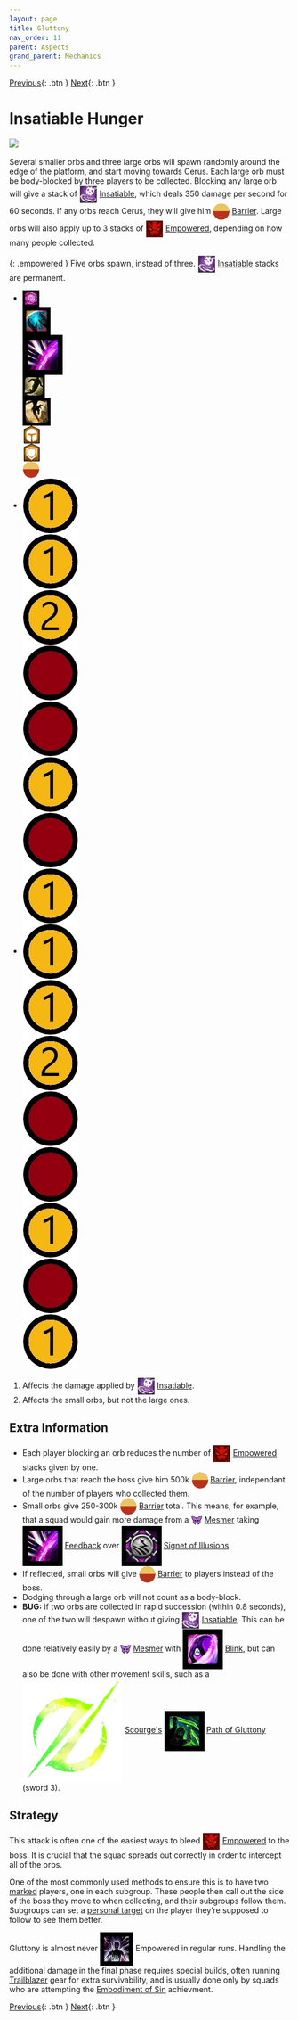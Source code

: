 ```yaml
---
layout: page
title: Gluttony
nav_order: 11
parent: Aspects
grand_parent: Mechanics
---
```


[Previous](malice.html){: .btn } [Next](despair.html){: .btn }

# Insatiable Hunger

<img class="attack_gif" src="../../images/mechanics/gluttony.gif">

Several smaller orbs and three large orbs will spawn randomly around the edge of the platform, and start moving towards Cerus. Each large orb must be body-blocked by three players to be collected. Blocking any large orb will give a stack of <img class="inline" src="../../images/icons/insatiable.png" valign="middle"> [Insatiable](https://wiki.guildwars2.com/wiki/Insatiable), which deals 350 damage per second for 60 seconds. If any orbs reach Cerus, they will give him <img class="inline" src="../../images/icons/barrier.webp" valign="middle"> [Barrier](https://wiki.guildwars2.com/wiki/Barrier). Large orbs will also apply up to 3 stacks of <img class="inline" src="../../images/icons/empowered.webp" valign="middle"> [Empowered], depending on how many people collected.

{: .empowered }
Five orbs spawn, instead of three. <img class="inline" src="../../images/icons/insatiable.png" valign="middle"> [Insatiable](https://wiki.guildwars2.com/wiki/Insatiable) stacks are permanent.

<div>
  <ul class="mechtable">
    <li class="table-header">
      <div class="col">
        <img class="table-img" src="../../images/icons/distort.png" valign="middle">
      </div>
      <div class="col">
        <img class="table-img"  src="../../images/icons/nodmg.png" valign="middle">
      </div>
      <div class="col">
        <img class="table-img"  src="../../images/icons/reflect.png" valign="middle">
      </div>
      <div class="col">
        <img class="table-img"  src="../../images/icons/dodge.png" valign="middle">
      </div>
      <div class="col">
        <img class="table-img"  src="../../images/icons/jump.webp" valign="middle">
      </div>
      <div class="col">
        <img class="table-img"  src="../../images/icons/prot.png" valign="middle">
      </div>
      <div class="col">
        <img class="table-img"  src="../../images/icons/block.png" valign="middle">
      </div>
      <div class="col">
        <img class="table-img"  src="../../images/icons/barrier.webp" valign="middle">
      </div>
    </li>
    <li class="table-row">
      <div class="col">
        <img class="table-img"  src="../../images/icons/kinda1.webp" valign="middle">
      </div>
      <div class="col">
        <img class="table-img"  src="../../images/icons/kinda1.webp" valign="middle">
      </div>
      <div class="col">
        <img class="table-img"  src="../../images/icons/kinda2.webp" valign="middle">
      </div>
      <div class="col">
        <img class="table-img"  src="../../images/icons/notok.webp" valign="middle">
      </div>
      <div class="col">
        <img class="table-img"  src="../../images/icons/notok.webp" valign="middle">
      </div>
      <div class="col">
        <img class="table-img"  src="../../images/icons/kinda1.webp" valign="middle">
      </div>
      <div class="col">
        <img class="table-img"  src="../../images/icons/notok.webp" valign="middle">
      </div>
      <div class="col">
        <img class="table-img"  src="../../images/icons/kinda1.webp" valign="middle">
      </div>
    </li>
    <li class="table-row">
      <div class="col">
        <img class="table-img"  src="../../images/icons/kinda1.webp" valign="middle">
      </div>
      <div class="col">
        <img class="table-img"  src="../../images/icons/kinda1.webp" valign="middle">
      </div>
      <div class="col">
        <img class="table-img"  src="../../images/icons/kinda2.webp" valign="middle">
      </div>
      <div class="col">
        <img class="table-img"  src="../../images/icons/notok.webp" valign="middle">
      </div>
      <div class="col">
        <img class="table-img"  src="../../images/icons/notok.webp" valign="middle">
      </div>
      <div class="col">
        <img class="table-img"  src="../../images/icons/kinda1.webp" valign="middle">
      </div>
      <div class="col">
        <img class="table-img"  src="../../images/icons/notok.webp" valign="middle">
      </div>
      <div class="col">
        <img class="table-img"  src="../../images/icons/kinda1.webp" valign="middle">
      </div>
    </li>
  </ul>
</div>

1. Affects the damage applied by <img class="inline" src="../../images/icons/insatiable.png" valign="middle"> [Insatiable](https://wiki.guildwars2.com/wiki/Insatiable).
2. Affects the small orbs, but not the large ones.

## Extra Information

- Each player blocking an orb reduces the number of <img class="inline" src="../../images/icons/empowered.webp" valign="middle"> [Empowered] stacks given by one.
- Large orbs that reach the boss give him 500k <img class="inline" src="../../images/icons/barrier.webp" valign="middle"> [Barrier](https://wiki.guildwars2.com/wiki/Barrier), independant of the number of players who collected them.
- Small orbs give 250-300k <img class="inline" src="../../images/icons/barrier.webp" valign="middle"> [Barrier](https://wiki.guildwars2.com/wiki/Barrier) total. This means, for example, that a squad would gain more damage from a <img class="inline" src="../../images/icons/mesmer.png" valign="middle"> [Mesmer](https://wiki.guildwars2.com/wiki/Mesmer) taking <img class="inline" src="../../images/icons/reflect.png" valign="middle"> [Feedback](https://wiki.guildwars2.com/wiki/Feedback) over <img class="inline" src="../../images/icons/illusions.png" valign="middle"> [Signet of Illusions](https://wiki.guildwars2.com/wiki/Signet_of_Illusions).
- If reflected, small orbs will give <img class="inline" src="../../images/icons/barrier.webp" valign="middle"> [Barrier](https://wiki.guildwars2.com/wiki/Barrier) to players instead of the boss.
- Dodging through a large orb will not count as a body-block.
- **BUG:** if two orbs are collected in rapid succession (within 0.8 seconds), one of the two will despawn without giving <img class="inline" src="../../images/icons/insatiable.png" valign="middle"> [Insatiable](https://wiki.guildwars2.com/wiki/Insatiable). This can be done relatively easily by a <img class="inline" src="../../images/icons/mesmer.png" valign="middle"> [Mesmer](https://wiki.guildwars2.com/wiki/Mesmer) with <img class="inline" src="../../images/icons/blink.png" valign="middle"> [Blink](https://wiki.guildwars2.com/wiki/Blink), but can also be done with other movement skills, such as a <img class="inline" src="../../images/icons/scourge.png" valign="middle"> [Scourge's](https://wiki.guildwars2.com/wiki/Scourge) <img class="inline" src="../../images/icons/sword3.png" valign="middle"> [Path of Gluttony](https://wiki.guildwars2.com/wiki/Path_of_Gluttony) (sword 3).

## Strategy

This attack is often one of the easiest ways to bleed <img class="inline" src="../../images/icons/empowered.webp" valign="middle"> [Empowered] to the boss. It is crucial that the squad spreads out correctly in order to intercept all of the orbs.

One of the most commonly used methods to ensure this is to have two [marked](https://wiki.guildwars2.com/wiki/Commander#Markers) players, one in each subgroup. These people then call out the side of the boss they move to when collecting, and their subgroups follow them. Subgroups can set a [personal target](https://wiki.guildwars2.com/wiki/Call_Target#Set_Personal_Target) on the player they’re supposed to follow to see them better.

Gluttony is almost never <img class="inline" src="../../images/icons/add_empowered.webp" valign="middle"> Empowered in regular runs. Handling the additional damage in the final phase requires special builds, often running [Trailblazer](https://wiki.guildwars2.com/wiki/Trailblazer%27s) gear for extra survivability, and is usually done only by squads who are attempting the [Embodiment of Sin](../../introduction/lcm.html#embodiment-of-sin) achievment.


[Previous](malice.html){: .btn } [Next](despair.html){: .btn }

[Empowered]: https://wiki.guildwars2.com/wiki/Empowered_(Cerus)